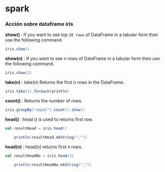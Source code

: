# spark
### Acción sobre dataframe iris

**show()** : If you want to see top `20 rows` of DataFrame in a tabular form then use the following command.
```scala
iris.show()
```
**show(n)** : If you want to see n rows of DataFrame in a tabular form then use the following command.
```scala
iris.show(2)
```
**take(n)** : take(n) Returns the first n rows in the DataFrame.
```scala
iris.take(2).foreach(println)
```
**count()** : Returns the number of rows.
```scala
iris.groupBy("sepal").count().show()
```
**head()** : head () is used to returns first row.
```scala
val resultHead = iris.head()

    println(resultHead.mkString(","))
```
**head(n)** : head(n) returns first n rows.
```scala
val resultHeadNo = iris.head(3)

    println(resultHeadNo.mkString(","))
```
